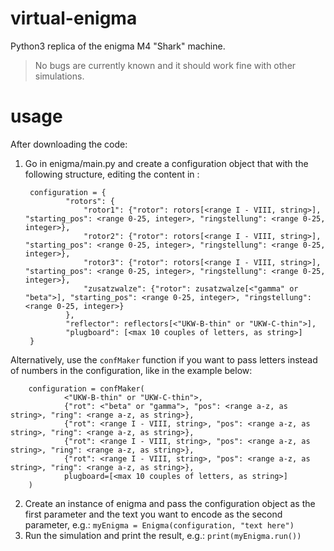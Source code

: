 # virtual-enigma
Python3 replica of the enigma M4 "Shark" machine.

> No bugs are currently known and it should work fine with other simulations.

# usage
After downloading the code:

1) Go in enigma/main.py and create a configuration object that with the following structure, editing the content in <angular brackets>:

        configuration = {
                "rotors": {
                    "rotor1": {"rotor": rotors[<range I - VIII, string>], "starting_pos": <range 0-25, integer>, "ringstellung": <range 0-25, integer>},
                    "rotor2": {"rotor": rotors[<range I - VIII, string>], "starting_pos": <range 0-25, integer>, "ringstellung": <range 0-25, integer>},
                    "rotor3": {"rotor": rotors[<range I - VIII, string>], "starting_pos": <range 0-25, integer>, "ringstellung": <range 0-25, integer>},
                    "zusatzwalze": {"rotor": zusatzwalze[<"gamma" or "beta">], "starting_pos": <range 0-25, integer>, "ringstellung": <range 0-25, integer>}
                },
                "reflector": reflectors[<"UKW-B-thin" or "UKW-C-thin">],
                "plugboard": [<max 10 couples of letters, as string>]
        }

Alternatively, use the `confMaker` function if you want to pass letters instead of numbers in the configuration, like in the example below:

        configuration = confMaker(
                <"UKW-B-thin" or "UKW-C-thin">,
                {"rot": <"beta" or "gamma">, "pos": <range a-z, as string>, "ring": <range a-z, as string>},
                {"rot": <range I - VIII, string>, "pos": <range a-z, as string>, "ring": <range a-z, as string>},
                {"rot": <range I - VIII, string>, "pos": <range a-z, as string>, "ring": <range a-z, as string>},
                {"rot": <range I - VIII, string>, "pos": <range a-z, as string>, "ring": <range a-z, as string>},
                plugboard=[<max 10 couples of letters, as string>]
        ) 

2) Create an instance of enigma and pass the configuration object as the first parameter and the text you want to encode as the second parameter, e.g.:
`
        myEnigma = Enigma(configuration, "text here")
`
3) Run the simulation and print the result, e.g.:
`
        print(myEnigma.run())
`
